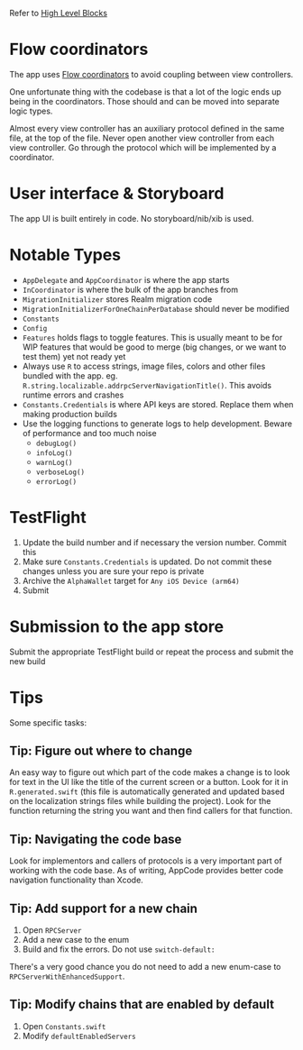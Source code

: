 Refer to [High Level Blocks](high-level-blocks.md)

Flow coordinators
===
The app uses [Flow coordinators](https://khanlou.com/2015/10/coordinators-redux/) to avoid coupling between view controllers.

One unfortunate thing with the codebase is that a lot of the logic ends up being in the coordinators. Those should and can be moved into separate logic types.

Almost every view controller has an auxiliary protocol defined in the same file, at the top of the file. Never open another view controller from each view controller. Go through the protocol which will be implemented by a coordinator.

User interface & Storyboard
===
The app UI is built entirely in code. No storyboard/nib/xib is used.

Notable Types
===
* `AppDelegate` and `AppCoordinator` is where the app starts
* `InCoordinator` is where the bulk of the app branches from
* `MigrationInitializer` stores Realm migration code
* `MigrationInitializerForOneChainPerDatabase` should never be modified
* `Constants`
* `Config`
* `Features` holds flags to toggle features. This is usually meant to be for WIP features that would be good to merge (big changes, or we want to test them) yet not ready yet
* Always use `R` to access strings, image files, colors and other files bundled with the app. eg. `R.string.localizable.addrpcServerNavigationTitle()`. This avoids runtime errors and crashes
* `Constants.Credentials` is where API keys are stored. Replace them when making production builds
* Use the logging functions to generate logs to help development. Beware of performance and too much noise
    * `debugLog()`
    * `infoLog()`
    * `warnLog()`
    * `verboseLog()`
    * `errorLog()`

TestFlight
===
1. Update the build number and if necessary the version number. Commit this
2. Make sure `Constants.Credentials` is updated. Do not commit these changes unless you are sure your repo is private
3. Archive the `AlphaWallet` target for `Any iOS Device (arm64)`
4. Submit

Submission to the app store
===
Submit the appropriate TestFlight build or repeat the process and submit the new build

Tips
===
Some specific tasks:

Tip: Figure out where to change
---
An easy way to figure out which part of the code makes a change is to look for text in the UI like the title of the current screen or a button. Look for it in `R.generated.swift` (this file is automatically generated and updated based on the localization strings files while building the project). Look for the function returning the string you want and then find callers for that function.

Tip: Navigating the code base
---
Look for implementors and callers of protocols is a very important part of working with the code base. As of writing, AppCode provides better code navigation functionality than Xcode.

Tip: Add support for a new chain
---
1. Open `RPCServer`
2. Add a new case to the enum
3. Build and fix the errors. Do not use `switch-default:`

There's a very good chance you do not need to add a new enum-case to `RPCServerWithEnhancedSupport`.

Tip: Modify chains that are enabled by default
---
1. Open `Constants.swift`
2. Modify `defaultEnabledServers`
